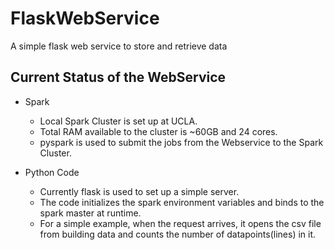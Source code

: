 # FlaskWebService
A simple flask web service to store and retrieve data

## Current Status of the WebService

* Spark
  * Local Spark Cluster is set up at UCLA.
  * Total RAM available to the cluster is ~60GB and 24 cores.
  * pyspark is used to submit the jobs from the Webservice to the Spark Cluster.

* Python Code
  * Currently flask is used to set up a simple server.
  * The code initializes the spark environment variables and binds to the spark master at runtime.
  * For a simple example, when the request arrives, it opens the csv file from building data and counts the number of datapoints(lines) in it.

